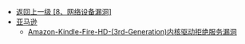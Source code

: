 - [返回上一级 [8、网络设备漏洞]](/8、网络设备漏洞)
- [亚马逊](/8、网络设备漏洞/亚马逊/)
  - [Amazon-Kindle-Fire-HD-(3rd-Generation)内核驱动拒绝服务漏洞](/8、网络设备漏洞/亚马逊/Amazon-Kindle-Fire-HD-(3rd-Generation)内核驱动拒绝服务漏洞.md)
